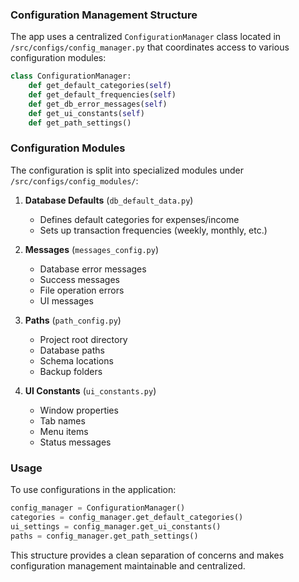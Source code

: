 ### Configuration Management Structure

The app uses a centralized `ConfigurationManager` class located in `/src/configs/config_manager.py` that coordinates access to various configuration modules:

```python
class ConfigurationManager:
    def get_default_categories(self)
    def get_default_frequencies(self)
    def get_db_error_messages(self)
    def get_ui_constants(self)
    def get_path_settings()
```

### Configuration Modules

The configuration is split into specialized modules under `/src/configs/config_modules/`:

1. **Database Defaults** (`db_default_data.py`)
   - Defines default categories for expenses/income
   - Sets up transaction frequencies (weekly, monthly, etc.)

2. **Messages** (`messages_config.py`)
   - Database error messages
   - Success messages
   - File operation errors
   - UI messages

3. **Paths** (`path_config.py`)
   - Project root directory
   - Database paths
   - Schema locations
   - Backup folders

4. **UI Constants** (`ui_constants.py`)
   - Window properties
   - Tab names
   - Menu items
   - Status messages

### Usage

To use configurations in the application:

```python
config_manager = ConfigurationManager()
categories = config_manager.get_default_categories()
ui_settings = config_manager.get_ui_constants()
paths = config_manager.get_path_settings()
```

This structure provides a clean separation of concerns and makes configuration management maintainable and centralized.